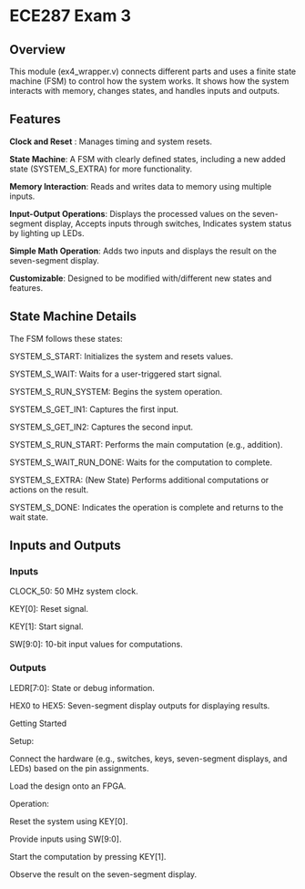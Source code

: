 # ECE287 Exam 3
## Overview

This module (ex4_wrapper.v) connects different parts and uses a finite state machine (FSM) to control how the system works. It shows how the system interacts with memory, changes states, and handles inputs and outputs.
## Features
**Clock and Reset** : Manages timing and system resets.

**State Machine**: A FSM with clearly defined states, including a new added state (SYSTEM_S_EXTRA) for more functionality.

**Memory Interaction**: Reads and writes data to memory using multiple inputs.

**Input-Output Operations**: Displays the  processed values on the seven-segment display, Accepts inputs through switches, Indicates system status by lighting up LEDs.

**Simple Math Operation**: Adds two inputs and displays the result on the seven-segment display.

**Customizable**: Designed to be modified with/different  new states and features.

## State Machine Details
The FSM follows these states:

SYSTEM_S_START: Initializes the system and resets values.

SYSTEM_S_WAIT: Waits for a user-triggered start signal.

SYSTEM_S_RUN_SYSTEM: Begins the system operation.

SYSTEM_S_GET_IN1: Captures the first input.

SYSTEM_S_GET_IN2: Captures the second input.

SYSTEM_S_RUN_START: Performs the main computation (e.g., addition).

SYSTEM_S_WAIT_RUN_DONE: Waits for the computation to complete.

SYSTEM_S_EXTRA: (New State) Performs additional computations or actions on the result.

SYSTEM_S_DONE: Indicates the operation is complete and returns to the wait state.

## Inputs and Outputs
### Inputs
CLOCK_50: 50 MHz system clock.

KEY[0]: Reset signal.

KEY[1]: Start signal.

SW[9:0]: 10-bit input values for computations.

### Outputs

LEDR[7:0]: State or debug information.

HEX0 to HEX5: Seven-segment display outputs for displaying results.

Getting Started

Setup:

Connect the hardware (e.g., switches, keys, seven-segment displays, and LEDs) based on the  pin assignments.

Load the design onto an FPGA.

Operation:

Reset the system using KEY[0].

Provide inputs using SW[9:0].

Start the computation by pressing KEY[1].

Observe the result on the seven-segment display.


